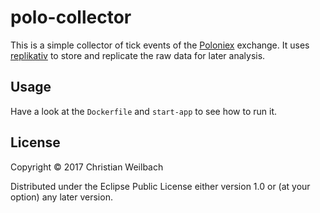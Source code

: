# polo-collector

This is a simple collector of tick events of
the [Poloniex](http://poloniex.com/) exchange. It
uses [replikativ](https://replikativ.io) to store and replicate the raw data for
later analysis.

## Usage

Have a look at the `Dockerfile` and `start-app` to see how to run it.

## License

Copyright © 2017 Christian Weilbach

Distributed under the Eclipse Public License either version 1.0 or (at
your option) any later version.
